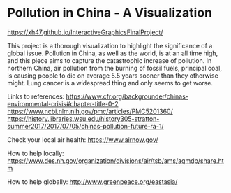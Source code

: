 # Pollution in China - A Visualization

https://xh47.github.io/InteractiveGraphicsFinalProject/

This project is a thorough visualization to highlight the significance of a global issue. Pollution in China, as well as the world, is at an all time high, and this piece aims to capture the catastrophic increase of pollution. In northern China, air pollution from the burning of fossil fuels, principal coal, is causing people to die on average 5.5 years sooner than they otherwise might. Lung cancer is a widespread thing and only seems to get worse. 



Links to references:
https://www.cfr.org/backgrounder/chinas-environmental-crisis#chapter-title-0-2
https://www.ncbi.nlm.nih.gov/pmc/articles/PMC5201360/
https://history.libraries.wsu.edu/history305-stratton-summer2017/2017/07/05/chinas-pollution-future-ra-1/


Check your local air health:
https://www.airnow.gov/

How to help locally:
https://www.des.nh.gov/organization/divisions/air/tsb/ams/aqmdp/share.htm

How to help globally:
http://www.greenpeace.org/eastasia/
